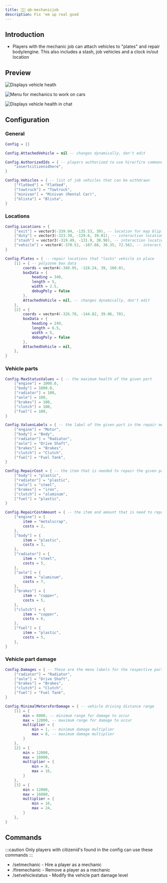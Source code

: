 ```yaml
---
title: 🧑🔧 qb-mechanicjob
description: Fix 'em up real good
---
```


## Introduction

* Players with the mechanic job can attach vehicles to "plates" and repair body/engine. This also includes a stash, job vehicles and a clock in/out location

## Preview

![Displays vehicle heath](<../../../assets/mechanicchatstatus (1).png>)

![Menu for mechanics to work on cars](../../../assets/mechanicmenu.png)

![Displays vehicle health in chat](../../../assets/mechanicchat.png)

## Configuration

### General

```lua
Config = {}

Config.AttachedVehicle = nil -- changes dynamically, don't edit

Config.AuthorizedIds = { -- players authorized to use hire/fire commands
    "insertcitizenidhere",
}

Config.Vehicles = { -- list of job vehicles that can be withdrawn
    ["flatbed"] = "Flatbed",
    ["towtruck"] = "Towtruck",
    ["minivan"] = "Minivan (Rental Car)",
    ["blista"] = "Blista",
}
```

### Locations

```lua
Config.Locations = {
    ["exit"] = vector3(-339.04, -135.53, 39), -- location for map blip
    ["duty"] = vector3(-323.39, -129.6, 39.01), -- interaction location
    ["stash"] = vector3(-319.49, -131.9, 38.98), -- interaction location
    ["vehicle"] = vector4(-370.51, -107.88, 38.35, 72.56), -- interaction location
}

Config.Plates = { -- repair locations that "locks" vehicle in place
    [1] = { -- polyzone box data
        coords = vector4(-340.95, -128.24, 39, 160.0),
        boxData = {
            heading = 340,
            length = 5,
            width = 2.5,
            debugPoly = false
        },
        AttachedVehicle = nil, -- changes dynamically, don't edit
    },
    [2] = {
        coords = vector4(-326.78, -144.82, 39.06, 70),
        boxData = {
            heading = 249,
            length = 6.5,
            width = 5,
            debugPoly = false
        },
        AttachedVehicle = nil,
    },
}
```

### Vehicle parts

```lua
Config.MaxStatusValues = { -- the maximum health of the given part
    ["engine"] = 1000.0,
    ["body"] = 1000.0,
    ["radiator"] = 100,
    ["axle"] = 100,
    ["brakes"] = 100,
    ["clutch"] = 100,
    ["fuel"] = 100,
}

Config.ValuesLabels = { -- the label of the given part in the repair menu
    ["engine"] = "Motor",
    ["body"] = "Body",
    ["radiator"] = "Radiator",
    ["axle"] = "Drive Shaft",
    ["brakes"] = "Brakes",
    ["clutch"] = "Clutch",
    ["fuel"] = "Fuel Tank",
}

Config.RepairCost = { -- the item that is needed to repair the given part
    ["body"] = "plastic",
    ["radiator"] = "plastic",
    ["axle"] = "steel",
    ["brakes"] = "iron",
    ["clutch"] = "aluminum",
    ["fuel"] = "plastic",
}

Config.RepairCostAmount = { -- the item and amount that is need to repair a part
    ["engine"] = {
        item = "metalscrap",
        costs = 2,
    },
    ["body"] = {
        item = "plastic",
        costs = 3,
    },
    ["radiator"] = {
        item = "steel",
        costs = 5,
    },
    ["axle"] = {
        item = "aluminum",
        costs = 7,
    },
    ["brakes"] = {
        item = "copper",
        costs = 5,
    },
    ["clutch"] = {
        item = "copper",
        costs = 6,
    },
    ["fuel"] = {
        item = "plastic",
        costs = 5,
    },
}
```

### Vehicle part damage

```lua
Config.Damages = { -- These are the menu labels for the respective part 
    ["radiator"] = "Radiator",
    ["axle"] = "Drive Shaft",
    ["brakes"] = "Brakes",
    ["clutch"] = "Clutch",
    ["fuel"] = "Fuel Tank",
}

Config.MinimalMetersForDamage = { -- vehicle driving distance range
    [1] = {
        min = 8000, -- minimum range for damage to occur
        max = 12000, -- maximum range for damage to occur
        multiplier = {
            min = 1, -- minimum damage multiplier
            max = 8, -- maximum damage multiplier 
        }
    },
    [2] = {
        min = 12000,
        max = 16000,
        multiplier = {
            min = 8,
            max = 16,
        }
    },
    [3] = {
        min = 12000,
        max = 16000,
        multiplier = {
            min = 16,
            max = 24,
        }
    },
}
```

## Commands

:::caution
Only players with citizenid's found in the config can use these commands
:::

* /setmechanic - Hire a player as a mechanic
* /firemechanic - Remove a player as a mechanic
* /setvehiclestatus - Modify the vehicle part damage level
